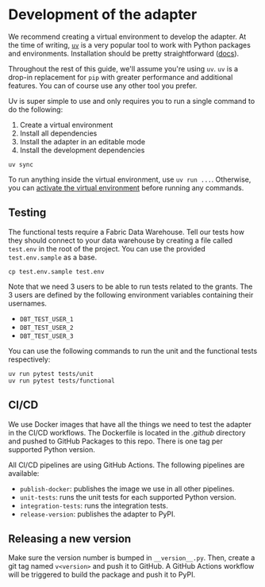 # Development of the adapter

We recommend creating a virtual environment to develop the adapter. At the time of writing, [`uv`](https://docs.astral.sh/uv/) is a very popular tool to work with Python packages and environments. Installation should be pretty straightforward ([docs](https://docs.astral.sh/uv/getting-started/installation/)).

Throughout the rest of this guide, we'll assume you're using `uv`. `uv` is a drop-in replacement for `pip` with greater performance and additional features. You can of course use any other tool you prefer.

Uv is super simple to use and only requires you to run a single command to do the following:

1. Create a virtual environment
1. Install all dependencies
1. Install the adapter in an editable mode
1. Install the development dependencies

```shell
uv sync
```

To run anything inside the virtual environment, use `uv run ...`. Otherwise, you can [activate the virtual environment](https://docs.astral.sh/uv/pip/environments/#using-a-virtual-environment) before running any commands.

## Testing

The functional tests require a Fabric Data Warehouse. Tell our tests how they should connect to your data warehouse by creating a file called `test.env` in the root of the project.
You can use the provided `test.env.sample` as a base.

```shell
cp test.env.sample test.env
```

Note that we need 3 users to be able to run tests related to the grants.
The 3 users are defined by the following environment variables containing their usernames.

* `DBT_TEST_USER_1`
* `DBT_TEST_USER_2`
* `DBT_TEST_USER_3`

You can use the following commands to run the unit and the functional tests respectively:

```shell
uv run pytest tests/unit
uv run pytest tests/functional
```

## CI/CD

We use Docker images that have all the things we need to test the adapter in the CI/CD workflows.
The Dockerfile is located in the *.github* directory and pushed to GitHub Packages to this repo.
There is one tag per supported Python version.

All CI/CD pipelines are using GitHub Actions. The following pipelines are available:

* `publish-docker`: publishes the image we use in all other pipelines.
* `unit-tests`: runs the unit tests for each supported Python version.
* `integration-tests`: runs the integration tests.
* `release-version`: publishes the adapter to PyPI.

## Releasing a new version

Make sure the version number is bumped in `__version__.py`. Then, create a git tag named `v<version>` and push it to GitHub.
A GitHub Actions workflow will be triggered to build the package and push it to PyPI. 
